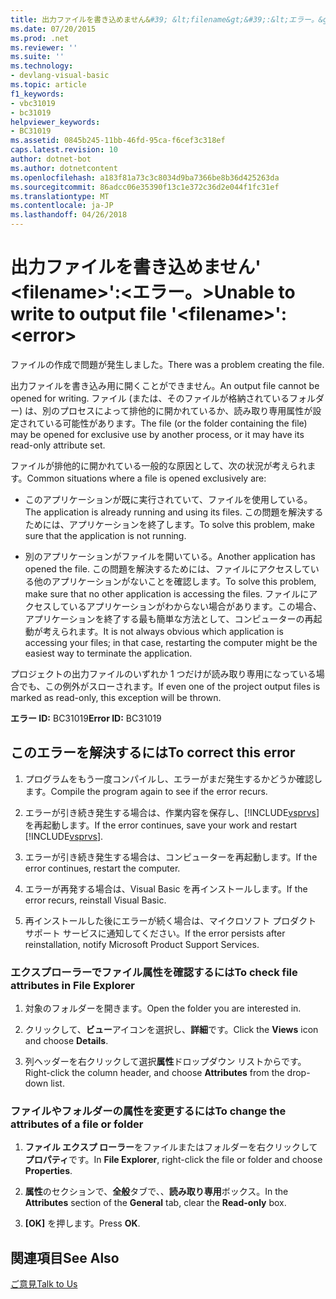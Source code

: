 ```yaml
---
title: 出力ファイルを書き込めません&#39; &lt;filename&gt;&#39;:&lt;エラー。&gt;
ms.date: 07/20/2015
ms.prod: .net
ms.reviewer: ''
ms.suite: ''
ms.technology:
- devlang-visual-basic
ms.topic: article
f1_keywords:
- vbc31019
- bc31019
helpviewer_keywords:
- BC31019
ms.assetid: 0845b245-11bb-46fd-95ca-f6cef3c318ef
caps.latest.revision: 10
author: dotnet-bot
ms.author: dotnetcontent
ms.openlocfilehash: a183f81a73c3c8034d9ba7366be8b36d425263da
ms.sourcegitcommit: 86adcc06e35390f13c1e372c36d2e044f1fc31ef
ms.translationtype: MT
ms.contentlocale: ja-JP
ms.lasthandoff: 04/26/2018
---
```

# <a name="unable-to-write-to-output-file-39ltfilenamegt39-lterrorgt"></a><span data-ttu-id="1fb11-102">出力ファイルを書き込めません&#39; &lt;filename&gt;&#39;:&lt;エラー。&gt;</span><span class="sxs-lookup"><span data-stu-id="1fb11-102">Unable to write to output file &#39;&lt;filename&gt;&#39;: &lt;error&gt;</span></span>
<span data-ttu-id="1fb11-103">ファイルの作成で問題が発生しました。</span><span class="sxs-lookup"><span data-stu-id="1fb11-103">There was a problem creating the file.</span></span>  
  
 <span data-ttu-id="1fb11-104">出力ファイルを書き込み用に開くことができません。</span><span class="sxs-lookup"><span data-stu-id="1fb11-104">An output file cannot be opened for writing.</span></span> <span data-ttu-id="1fb11-105">ファイル (または、そのファイルが格納されているフォルダー) は、別のプロセスによって排他的に開かれているか、読み取り専用属性が設定されている可能性があります。</span><span class="sxs-lookup"><span data-stu-id="1fb11-105">The file (or the folder containing the file) may be opened for exclusive use by another process, or it may have its read-only attribute set.</span></span>  
  
 <span data-ttu-id="1fb11-106">ファイルが排他的に開かれている一般的な原因として、次の状況が考えられます。</span><span class="sxs-lookup"><span data-stu-id="1fb11-106">Common situations where a file is opened exclusively are:</span></span>  
  
-   <span data-ttu-id="1fb11-107">このアプリケーションが既に実行されていて、ファイルを使用している。</span><span class="sxs-lookup"><span data-stu-id="1fb11-107">The application is already running and using its files.</span></span> <span data-ttu-id="1fb11-108">この問題を解決するためには、アプリケーションを終了します。</span><span class="sxs-lookup"><span data-stu-id="1fb11-108">To solve this problem, make sure that the application is not running.</span></span>  
  
-   <span data-ttu-id="1fb11-109">別のアプリケーションがファイルを開いている。</span><span class="sxs-lookup"><span data-stu-id="1fb11-109">Another application has opened the file.</span></span> <span data-ttu-id="1fb11-110">この問題を解決するためには、ファイルにアクセスしている他のアプリケーションがないことを確認します。</span><span class="sxs-lookup"><span data-stu-id="1fb11-110">To solve this problem, make sure that no other application is accessing the files.</span></span> <span data-ttu-id="1fb11-111">ファイルにアクセスしているアプリケーションがわからない場合があります。この場合、アプリケーションを終了する最も簡単な方法として、コンピューターの再起動が考えられます。</span><span class="sxs-lookup"><span data-stu-id="1fb11-111">It is not always obvious which application is accessing your files; in that case, restarting the computer might be the easiest way to terminate the application.</span></span>  
  
 <span data-ttu-id="1fb11-112">プロジェクトの出力ファイルのいずれか 1 つだけが読み取り専用になっている場合でも、この例外がスローされます。</span><span class="sxs-lookup"><span data-stu-id="1fb11-112">If even one of the project output files is marked as read-only, this exception will be thrown.</span></span>  
  
 <span data-ttu-id="1fb11-113">**エラー ID:** BC31019</span><span class="sxs-lookup"><span data-stu-id="1fb11-113">**Error ID:** BC31019</span></span>  
  
## <a name="to-correct-this-error"></a><span data-ttu-id="1fb11-114">このエラーを解決するには</span><span class="sxs-lookup"><span data-stu-id="1fb11-114">To correct this error</span></span>  
  
1.  <span data-ttu-id="1fb11-115">プログラムをもう一度コンパイルし、エラーがまだ発生するかどうか確認します。</span><span class="sxs-lookup"><span data-stu-id="1fb11-115">Compile the program again to see if the error recurs.</span></span>  
  
2.  <span data-ttu-id="1fb11-116">エラーが引き続き発生する場合は、作業内容を保存し、[!INCLUDE[vsprvs](~/includes/vsprvs-md.md)] を再起動します。</span><span class="sxs-lookup"><span data-stu-id="1fb11-116">If the error continues, save your work and restart [!INCLUDE[vsprvs](~/includes/vsprvs-md.md)].</span></span>  
  
3.  <span data-ttu-id="1fb11-117">エラーが引き続き発生する場合は、コンピューターを再起動します。</span><span class="sxs-lookup"><span data-stu-id="1fb11-117">If the error continues, restart the computer.</span></span>  
  
4.  <span data-ttu-id="1fb11-118">エラーが再発する場合は、Visual Basic を再インストールします。</span><span class="sxs-lookup"><span data-stu-id="1fb11-118">If the error recurs, reinstall Visual Basic.</span></span>  
  
5.  <span data-ttu-id="1fb11-119">再インストールした後にエラーが続く場合は、マイクロソフト プロダクト サポート サービスに通知してください。</span><span class="sxs-lookup"><span data-stu-id="1fb11-119">If the error persists after reinstallation, notify Microsoft Product Support Services.</span></span>  
  
### <a name="to-check-file-attributes-in-file-explorer"></a><span data-ttu-id="1fb11-120">エクスプローラーでファイル属性を確認するには</span><span class="sxs-lookup"><span data-stu-id="1fb11-120">To check file attributes in File Explorer</span></span>  
  
1.  <span data-ttu-id="1fb11-121">対象のフォルダーを開きます。</span><span class="sxs-lookup"><span data-stu-id="1fb11-121">Open the folder you are interested in.</span></span>  
  
2.  <span data-ttu-id="1fb11-122">クリックして、**ビュー**アイコンを選択し、**詳細**です。</span><span class="sxs-lookup"><span data-stu-id="1fb11-122">Click the **Views** icon and choose **Details**.</span></span>  
  
3.  <span data-ttu-id="1fb11-123">列ヘッダーを右クリックして選択**属性**ドロップダウン リストからです。</span><span class="sxs-lookup"><span data-stu-id="1fb11-123">Right-click the column header, and choose **Attributes** from the drop-down list.</span></span>  
  
### <a name="to-change-the-attributes-of-a-file-or-folder"></a><span data-ttu-id="1fb11-124">ファイルやフォルダーの属性を変更するには</span><span class="sxs-lookup"><span data-stu-id="1fb11-124">To change the attributes of a file or folder</span></span>  
  
1.  <span data-ttu-id="1fb11-125">**ファイル エクスプ ローラー**をファイルまたはフォルダーを右クリックして**プロパティ**です。</span><span class="sxs-lookup"><span data-stu-id="1fb11-125">In **File Explorer**, right-click the file or folder and choose **Properties**.</span></span>  
  
2.  <span data-ttu-id="1fb11-126">**属性**のセクションで、**全般**タブで、、**読み取り専用**ボックス。</span><span class="sxs-lookup"><span data-stu-id="1fb11-126">In the **Attributes** section of the **General** tab, clear the **Read-only** box.</span></span>  
  
3.  <span data-ttu-id="1fb11-127">**[OK]** を押します。</span><span class="sxs-lookup"><span data-stu-id="1fb11-127">Press **OK**.</span></span>  
  
## <a name="see-also"></a><span data-ttu-id="1fb11-128">関連項目</span><span class="sxs-lookup"><span data-stu-id="1fb11-128">See Also</span></span>  
 [<span data-ttu-id="1fb11-129">ご意見</span><span class="sxs-lookup"><span data-stu-id="1fb11-129">Talk to Us</span></span>](/visualstudio/ide/talk-to-us)

